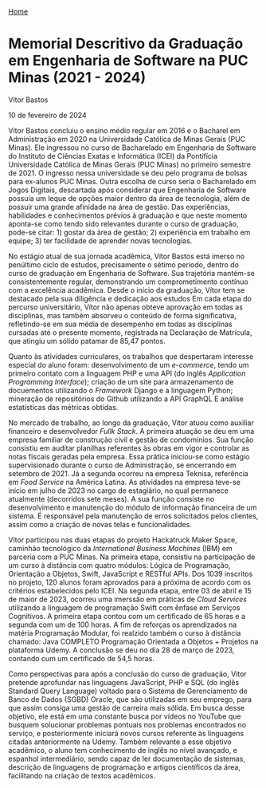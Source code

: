 [Home](https://github.com/vitorjoseph/site)

# Memorial Descritivo da Graduação em Engenharia de Software na PUC Minas (2021 - 2024)

Vítor Bastos

10 de fevereiro de 2024

Vítor Bastos concluiu o ensino médio regular em 2016 e o Bacharel em Administração em 2020 na Universidade Católica de Minas Gerais (PUC Minas). Ele ingressou no curso de Bacharelado em Engenharia de Software do Instituto de Ciências Exatas e Informática (ICEI) da Pontifícia Universidade Católica de Minas Gerais (PUC Minas) no primeiro semestre de 2021. O ingresso nessa universidade se deu pelo programa de bolsas para ex-alunos PUC Minas. Outra escolha de curso seria o Bacharelado em Jogos Digitais, descartada após considerar que Engenharia de Software possuía um leque de opções maior dentro da área de tecnologia, além de possuir uma grande afinidade na área de gestão. Das experiências, habilidades e conhecimentos prévios à graduação e que neste momento aponta-se como tendo sido relevantes durante o curso de graduação, pode-se citar: 1) gostar da área de gestão; 2) experiência em trabalho em equipe; 3) ter facilidade de aprender novas tecnologias.

No estágio atual de sua jornada acadêmica, Vítor Bastos está imerso no penúltimo ciclo de estudos, precisamente o sétimo período, dentro do curso de graduação em Engenharia de Software. Sua trajetória mantém-se consistentemente regular, demonstrando um comprometimento contínuo com a excelência acadêmica. Desde o início da graduação, Vítor tem se destacado pela sua diligência e dedicação aos estudos Em cada etapa do percurso universitário, Vítor não apenas obteve aprovação em todas as disciplinas, mas também absorveu o conteúdo de forma significativa, refletindo-se em sua média de desempenho em todas as disciplinas cursadas até o presente momento, registrada na Declaração de Matrícula, que atingiu um sólido patamar de 85,47 pontos.

Quanto às atividades curriculares, os trabalhos que despertaram interesse especial do aluno foram: desenvolvimento de um _e-commerce_, tendo um primeiro contato com a linguagem PHP e uma API (do inglês _Application Programming Interface_); criação de um site para armazenamento de docuementos utilizando o _Framework_ Django e a linguagem Python; mineração de repositórios do Github utilizando a API GraphQL E análise estatísticas das métricas obtidas. 

No mercado de trabalho, ao longo da graduação, Vítor atuou como auxiliar financeiro e desenvolvedor _Fullk Stack_. A primeira atuação se deu em uma empresa familiar de construção civil e gestão de condomínios. Sua função consistiu em auditar planilhas referentes às obras em vigor e controlar as notas fiscais geradas pela empresa. Essa prática iniciou-se como estágio supervisionado durante o curso de Administração, se encerrando em setembro de 2021. Já a segunda ocorreu na empresa Teknisa, referência em _Food Service_ na América Latina. As atividades na empresa teve-se início em julho de 2023 no cargo de estagiário, no qual permanece atualmente (decorridos sete meses). A sua função consiste no desenvolvimento e manutenção do módulo de informação financeira de um sistema. É responsável pela manutenção de erros solicitados pelos clientes, assim como a criação de novas telas e funcionalidades.


Vítor participou nas duas etapas do projeto Hackatruck Maker Space, caminhão tecnológico da _International Business Machines_ (IBM) em parceria com a PUC Minas. Na primeira etapa, consistiu na participação de um curso à distância com quatro módulos: Lógica de Programação, Orientação a Objetos, Swift, JavaScript e RESTful APIs. Dos 1039 inscritos no projeto, 120 alunos foram aprovados para a próxima de acordo com os critérios estabelecidos pelo ICEI. Na segunda etapa, entre 03 de abril e 15 de maior de 2023, ocorreu uma imerssão em práticas de _Cloud Services_ utilizando a linguagem de programação Swift com ênfase em Serviços Cognitivos. A primeira etapa contou com um certificado de 65 horas e a segunda com um de 100 horas. A fim de reforças os aprendizados na matéria Programação Modular, foi realzido também o curso à distância chamado: Java COMPLETO Programação Orientada a Objetos + Projetos na plataforma Udemy. A conclusão se deu no dia 28 de março de 2023, contando cum um certificado de 54,5 horas.

Como perspectivas para após a conclusão do curso de graduação, Vítor pretende aprofundar nas linguagens JavaScript, PHP e SQL (do inglês Standard Query Language) voltado para o Sistema de Gerenciamento de Banco de Dados (SGBD) Oracle, que são utilizadas em seu emprego, para que assim consiga uma gestão de carreira mais sólida. Em busca desse objetivo, ele está em uma constante busca por vídeos no YouTube que busquem solucionar problemas pontuais nos problemas encontrados no serviço, e posteriormente iniciará novos cursos referente às linguagens citadas anteriormente na Udemy. Também relevante a esse objetivo acadêmico, o aluno tem conhecimento de inglês no nível avançado, e espanhol intermediário, sendo capaz de ler documentação de sistemas, descrição de linguagens de programação e artigos científicos da área, facilitando na criação de textos acadêmicos.
